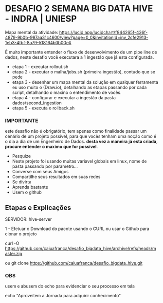 # DESAFIO 2 SEMANA BIG DATA HIVE - INDRA | UNIESP 

Mapa mental da atividade: https://lucid.app/lucidchart/f844265f-436f-4879-9b0b-997aa31c4600/view?page=0_0&invitationId=inv_2cfe2913-1eb3-4fbf-8a79-518164b0b00e#



É muito importante entender o fluxo de desenvolvimento de um pipe line de dados, neste desafio você executara a 1 ingestão que já esta configurada.

- etapa 1 - executar rollout.sh
- etapa 2 - executar o malha/jobs.sh (primeira ingestão), contudo que se pede
- etapa 3 - desenhar um mapa mental da solução em qualquer ferramenta eu uso muito o (Draw.io), detalhando as etapas passando por cada script, detalhando o maxino o entendimento de vocês.
- etapa 4 - configurar e executar a ingestão da pasta dados/second_ingestion
- etapa 5 - executa o rollback.sh


### IMPORTANTE

este desafio não é obrigatório, tem apenas como finalidade passar um cenário de um projeto possível, para que vocês tenham uma noção como é o dia a dia de um Engenheiro de Dados. 
**desta vez a maneira já esta criada, procure entender o maximo que for possivel**.

* Pesquize
* Neste projeto foi usando muitas variavel globais em linux, nome de pasta passando por parametro...
* Converse com seus Amigos
* Compartilhe seus resultados em suas redes
* Se divirta
* Aprenda bastante
* Usem o github
       
## Etapas e Explicações

SERVIDOR: hive-server

1 - Efetuar o Download do pacote usando o CURL ou usar o Github para clonar o projeto

curl -O https://github.com/caiuafranca/desafio_bigdata_hive/archive/refs/heads/master.zip

ou git clone https://github.com/caiuafranca/desafio_bigdata_hive.git

### OBS 

usem e abusem do echo para evidenciar o seu processo em tela

echo "Aproveitem a Jornada para adquirir conhecimento"
